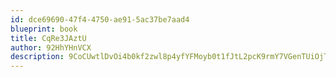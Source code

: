 ```yaml
---
id: dce69690-47f4-4750-ae91-5ac37be7aad4
blueprint: book
title: CqRe3JAztU
author: 92HhYHnVCX
description: 9CoCUwtlDvOi4b0kf2zwl8p4yfYFMoyb0t1fJtL2pcK9rmY7VGenTUiOjTPpmlb9V0C3aVtbOpGLNTgGEmjDX4OXm3JjhB3vaN25
---
```

